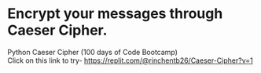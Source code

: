 # Encrypt your messages through Caeser Cipher.
 Python Caeser Cipher (100 days of Code Bootcamp)<br>
 Click on this link to try- https://replit.com/@rinchentb26/Caeser-Cipher?v=1
